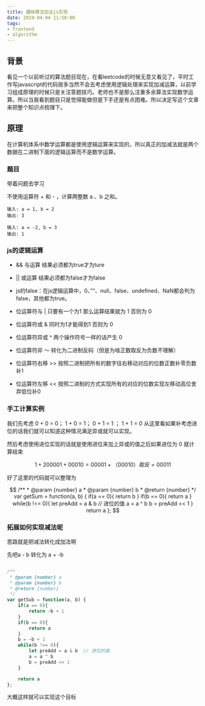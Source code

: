 ```yaml
---
title: 趣味算法加法js实现 
date: 2019-04-04 11:58:00
tags:
- frontend
- algorithm
---
```



## 背景

看见一个以前听过的算法题目现在，在看leetcode的时候无意又看见了，平时工作写javascript的代码居多当然不会去考虑使用逻辑处理来实现加减运算，以前学习组成原理的时候只是关注答题技巧。老师也不是那么注重多余算法实现数学运算。所以当我看到题目只是觉得能做但是下手还是有点困难。所以决定写这个文章来把整个知识点梳理下。

## 原理

在计算机体系中数学运算都是使用逻辑运算来实现的，所以真正的加减法就是两个数据在二进制下面的逻辑运算而不是数学运算。

### 题目

带着问题去学习


不使用运算符 + 和 - ​​​​​​​，计算两整数 ​​​​​​​a 、b ​​​​​​​之和。

```text
输入: a = 1, b = 2
输出: 3

```

```text
输入: a = -2, b = 3
输出: 1

```

### js的逻辑运算

* && 与运算 结果必须都为true才为ture 

* || 或运算 结果必须都为false才为false

* js的false：在js逻辑运算中，0、”“、null、false、undefined、NaN都会判为false，其他都为true。

* 位运算符与   |  只要有一个为1 那么运算结果就为 1 否则为 0 
* 位运算符或   &  同时为1才能得到1 否则为 0 
* 位运算符异或 ^  两个操作符号一样的话产生 0
* 位运算符非   ～ 转化为二进制反码（但是为啥正数取反为负数不理解）
* 位运算符右移 >> 按照二进制把所有的数字往右移动对应的位数正数补零负数补1
* 位运算符左移 << 按照二进制的方式实现所有的对应的位数实现左移动高位舍弃低位补0 

### 手工计算实例

我们先考虑 0 + 0 = 0； 1 + 0 = 1； 0 + 1 = 1 ； 1 + 1 = 0 从这里看如果补考虑进位的话我们就可以知道这种情况满足异或就可以实现。

然后考虑使用进位实现的话就是使用进位来加上异或的值之后如果进位为 0 就计算结束

```math
    1 + 2
    00001 + 00010
    = 00001 + （00010）取反
    = 00011

```

好了这里的代码就可以整理为

```math

/**
 * @param {number} a
 * @param {number} b
 * @return {number}
 */
var getSum = function(a, b) {
    if(a == 0){
        return b
    }
    if(b == 0){
        return a 
    }
    while(b !== 0){
        let preAdd = a & b  // 进位的值
        a = a ^ b
        b = preAdd << 1
    }

    return a
};

```

### 拓展如何实现减法呢

思路就是把减法转化成加法啊

先吧a - b 转化为 a + -b 

```js

/**
 * @param {number} a
 * @param {number} b
 * @return {number}
 */
var getSub = function(a, b) {
    if(a == 0){
        return ~b + 1
    }
    if(b == 0){
        return a 
    }
    b = ~b + 1
    while(b !== 0){
        let preAdd = a & b  // 进位的值
        a = a ^ b
        b = preAdd << 1
    }

    return a
};

```

大概这样就可以实现这个目标
